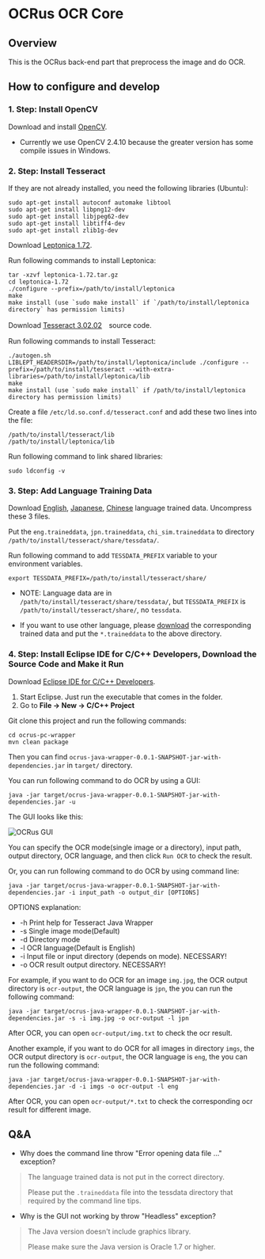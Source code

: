 # OCRus OCR Core

## Overview
This is the OCRus back-end part that preprocess the image and do OCR. 

## How to configure and develop

### 1. Step: Install OpenCV
Download and install [OpenCV](http://docs.opencv.org/3.0-last-rst/doc/tutorials/introduction/linux_install/linux_install.html).

* Currently we use OpenCV 2.4.10 because the greater version has some compile issues in Windows.

### 2. Step: Install Tesseract
If they are not already installed, you need the following libraries (Ubuntu):

```
sudo apt-get install autoconf automake libtool
sudo apt-get install libpng12-dev
sudo apt-get install libjpeg62-dev
sudo apt-get install libtiff4-dev
sudo apt-get install zlib1g-dev
```

Download [Leptonica 1.72](http://www.leptonica.org/download.html).

Run following commands to install Leptonica:

```
tar -xzvf leptonica-1.72.tar.gz
cd leptonica-1.72
./configure --prefix=/path/to/install/leptonica
make
make install (use `sudo make install` if `/path/to/install/leptonica directory` has permission limits)
```
Download [Tesseract 3.02.02](https://code.google.com/p/tesseract-ocr/downloads/detail?name=tesseract-ocr-3.02.02.tar.gz&can=2&q=)　source code.

Run following commands to install Tesseract:

```
./autogen.sh
LIBLEPT_HEADERSDIR=/path/to/install/leptonica/include ./configure --prefix=/path/to/install/tesseract --with-extra-libraries=/path/to/install/leptonica/lib
make
make install (use `sudo make install` if /path/to/install/leptonica directory has permission limits)
```

Create a file `/etc/ld.so.conf.d/tesseract.conf` and add these two lines into the file:

```
/path/to/install/tesseract/lib
/path/to/install/leptonica/lib
```

Run following command to link shared libraries:

```
sudo ldconfig -v
```

### 3. Step: Add Language Training Data
Download [English](https://code.google.com/p/tesseract-ocr/downloads/detail?name=tesseract-ocr-3.02.eng.tar.gz&can=2&q=), [Japanese](https://code.google.com/p/tesseract-ocr/downloads/detail?name=tesseract-ocr-3.02.jpn.tar.gz&can=2&q=), [Chinese](https://code.google.com/p/tesseract-ocr/downloads/detail?name=tesseract-ocr-3.02.chi_sim.tar.gz&can=2&q=) language trained data. Uncompress these 3 files.

Put the `eng.traineddata`, `jpn.traineddata`, `chi_sim.traineddata` to directory `/path/to/install/tesseract/share/tessdata/`.

Run following command to add `TESSDATA_PREFIX` variable to your environment variables.

```
export TESSDATA_PREFIX=/path/to/install/tesseract/share/
```

* NOTE: Language data are in `/path/to/install/tesseract/share/tessdata/`, but `TESSDATA_PREFIX` is `/path/to/install/tesseract/share/`, no `tessdata`.

* If you want to use other language, please [download](https://code.google.com/p/tesseract-ocr/downloads/list) the corresponding trained data and put the `*.traineddata` to the above directory.

### 4. Step: Install Eclipse IDE for C/C++ Developers, Download the Source Code and Make it Run
Download [Eclipse IDE for C/C++ Developers](http://www.eclipse.org/downloads/packages/eclipse-ide-cc-developers/heliossr2).

1. Start Eclipse. Just run the executable that comes in the folder.
2. Go to **File -> New -> C/C++ Project**



Git clone this project and run the following commands:

```
cd ocrus-pc-wrapper
mvn clean package
```

Then you can find `ocrus-java-wrapper-0.0.1-SNAPSHOT-jar-with-dependencies.jar` in `target/` directory.

You can run following command to do OCR by using a GUI:

```
java -jar target/ocrus-java-wrapper-0.0.1-SNAPSHOT-jar-with-dependencies.jar -u
```

The GUI looks like this:

![OCRus GUI](screenshot/GUI.png "OCRus GUI")

You can specify the OCR mode(single image or a directory), input path, output directory, OCR language, and then click `Run OCR` to check the result.

Or, you can run following command to do OCR by using command line:

```
java -jar target/ocrus-java-wrapper-0.0.1-SNAPSHOT-jar-with-dependencies.jar -i input_path -o output_dir [OPTIONS]
```

OPTIONS explanation:

* -h	Print help for Tesseract Java Wrapper
* -s	Single image mode(Default)
* -d	Directory mode
* -l	OCR language(Default is English)
* -i	Input file or input directory (depends on mode). NECESSARY!
* -o	OCR result output directory. NECESSARY!

For example, if you want to do OCR for an image `img.jpg`, the OCR output directory is `ocr-output`, the OCR language is `jpn`, the you can run the following command:

```
java -jar target/ocrus-java-wrapper-0.0.1-SNAPSHOT-jar-with-dependencies.jar -s -i img.jpg -o ocr-output -l jpn
```

After OCR, you can open `ocr-output/img.txt` to check the ocr result.

Another example, if you want to do OCR for all images in directory `imgs`, the OCR output directory is `ocr-output`, the OCR language is `eng`, the you can run the following command:

```
java -jar target/ocrus-java-wrapper-0.0.1-SNAPSHOT-jar-with-dependencies.jar -d -i imgs -o ocr-output -l eng
```

After OCR, you can open `ocr-output/*.txt` to check the corresponding ocr result for different image.

## Q&A
* Why does the command line throw "Error opening data file ..." exception?
>
>The language trained data is not put in the correct directory.
>
>Please put the `.traineddata` file into the tessdata directory that required by the command line tips.
>

* Why is the GUI not working by throw "Headless" exception?
>
>The Java version doesn't include graphics library.
>
>Please make sure the Java version is Oracle 1.7 or higher.
>